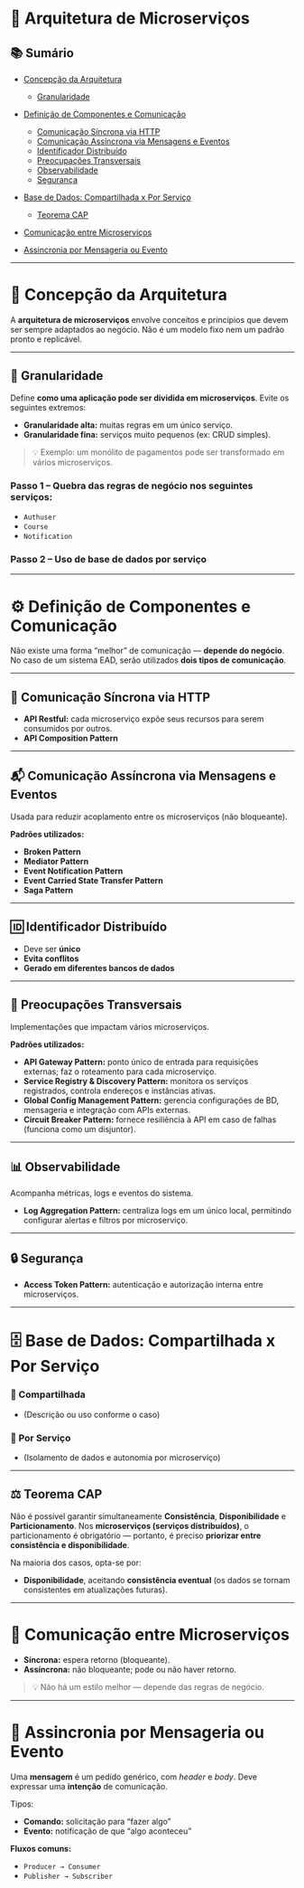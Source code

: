 
# 🧩 Arquitetura de Microserviços

## 📚 Sumário

* [Concepção da Arquitetura](#-concepção-da-arquitetura)

  * [Granularidade](#-granularidade)
* [Definição de Componentes e Comunicação](#️-definição-de-componentes-e-comunicação)

  * [Comunicação Síncrona via HTTP](#-comunicação-síncrona-via-http)
  * [Comunicação Assíncrona via Mensagens e Eventos](#-comunicação-assíncrona-via-mensagens-e-eventos)
  * [Identificador Distribuído](#-identificador-distribuído)
  * [Preocupações Transversais](#-preocupações-transversais)
  * [Observabilidade](#-observabilidade)
  * [Segurança](#-segurança)
* [Base de Dados: Compartilhada x Por Serviço](#️-base-de-dados-compartilhada-x-por-serviço)

  * [Teorema CAP](#-teorema-cap)
* [Comunicação entre Microserviços](#-comunicação-entre-microserviços)
* [Assincronia por Mensageria ou Evento](#-assincronia-por-mensageria-ou-evento)

---

# 🧩 Concepção da Arquitetura

A **arquitetura de microserviços** envolve conceitos e princípios que devem ser sempre adaptados ao negócio.
Não é um modelo fixo nem um padrão pronto e replicável.

---

## 🎯 Granularidade

Define **como uma aplicação pode ser dividida em microserviços**.
Evite os seguintes extremos:

* **Granularidade alta:** muitas regras em um único serviço.
* **Granularidade fina:** serviços muito pequenos (ex: CRUD simples).

> 💡 Exemplo: um monólito de pagamentos pode ser transformado em vários microserviços.

### Passo 1 – Quebra das regras de negócio nos seguintes serviços:

* `Authuser`
* `Course`
* `Notification`

### Passo 2 – Uso de **base de dados por serviço**

---

# ⚙️ Definição de Componentes e Comunicação

Não existe uma forma “melhor” de comunicação — **depende do negócio**.
No caso de um sistema EAD, serão utilizados **dois tipos de comunicação**.

---

## 🔁 Comunicação Síncrona via HTTP

* **API Restful:** cada microserviço expõe seus recursos para serem consumidos por outros.
* **API Composition Pattern**

---

## 📬 Comunicação Assíncrona via Mensagens e Eventos

Usada para reduzir acoplamento entre os microserviços (não bloqueante).

**Padrões utilizados:**

* **Broken Pattern**
* **Mediator Pattern**
* **Event Notification Pattern**
* **Event Carried State Transfer Pattern**
* **Saga Pattern**

---

## 🆔 Identificador Distribuído

* Deve ser **único**
* **Evita conflitos**
* **Gerado em diferentes bancos de dados**

---

## 🧰 Preocupações Transversais

Implementações que impactam vários microserviços.

**Padrões utilizados:**

* **API Gateway Pattern:** ponto único de entrada para requisições externas; faz o roteamento para cada microserviço.
* **Service Registry & Discovery Pattern:** monitora os serviços registrados, controla endereços e instâncias ativas.
* **Global Config Management Pattern:** gerencia configurações de BD, mensageria e integração com APIs externas.
* **Circuit Breaker Pattern:** fornece resiliência à API em caso de falhas (funciona como um disjuntor).

---

## 📊 Observabilidade

Acompanha métricas, logs e eventos do sistema.

* **Log Aggregation Pattern:** centraliza logs em um único local, permitindo configurar alertas e filtros por microserviço.

---

## 🔒 Segurança

* **Access Token Pattern:** autenticação e autorização interna entre microserviços.

---

# 🗄️ Base de Dados: Compartilhada x Por Serviço

### 🔗 Compartilhada

* (Descrição ou uso conforme o caso)

### 🔐 Por Serviço

* (Isolamento de dados e autonomia por microserviço)

---

## ⚖️ Teorema CAP

Não é possível garantir simultaneamente **Consistência**, **Disponibilidade** e **Particionamento**.
Nos **microserviços (serviços distribuídos)**, o particionamento é obrigatório — portanto, é preciso **priorizar entre consistência e disponibilidade**.

Na maioria dos casos, opta-se por:

* **Disponibilidade**, aceitando **consistência eventual** (os dados se tornam consistentes em atualizações futuras).

---

# 🔗 Comunicação entre Microserviços

* **Síncrona:** espera retorno (bloqueante).
* **Assíncrona:** não bloqueante; pode ou não haver retorno.

> 💡 Não há um estilo melhor — depende das regras de negócio.

---

# 📨 Assincronia por Mensageria ou Evento

Uma **mensagem** é um pedido genérico, com *header* e *body*.
Deve expressar uma **intenção** de comunicação.

Tipos:

* **Comando:** solicitação para “fazer algo”
* **Evento:** notificação de que “algo aconteceu”

**Fluxos comuns:**

* `Producer → Consumer`
* `Publisher → Subscriber`

